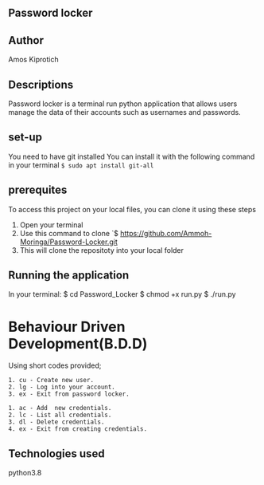 ## Password locker

## Author

Amos Kiprotich

## Descriptions

Password locker is a terminal run python application that allows users manage the data of their accounts such as usernames and passwords.



## set-up
You need to have git installed
You can install it with the following command in your terminal
`$ sudo apt install git-all`


## prerequites

To access this project on your local files, you can clone it using these steps
1. Open your terminal
1. Use this command to clone `$ https://github.com/Ammoh-Moringa/Password-Locker.git
1. This will clone the repositoty into your local folder


## Running the application
In your terminal:
  $ cd Password_Locker
  $ chmod +x run.py
  $ ./run.py

 
# Behaviour Driven Development(B.D.D)
Using short codes provided;

    1. cu - Create new user.
    2. lg - Log into your account.
    3. ex - Exit from password locker.

    1. ac - Add  new credentials.
    2. lc - List all credentials.
    3. dl - Delete credentials.
    4. ex - Exit from creating credentials.



## Technologies used

python3.8